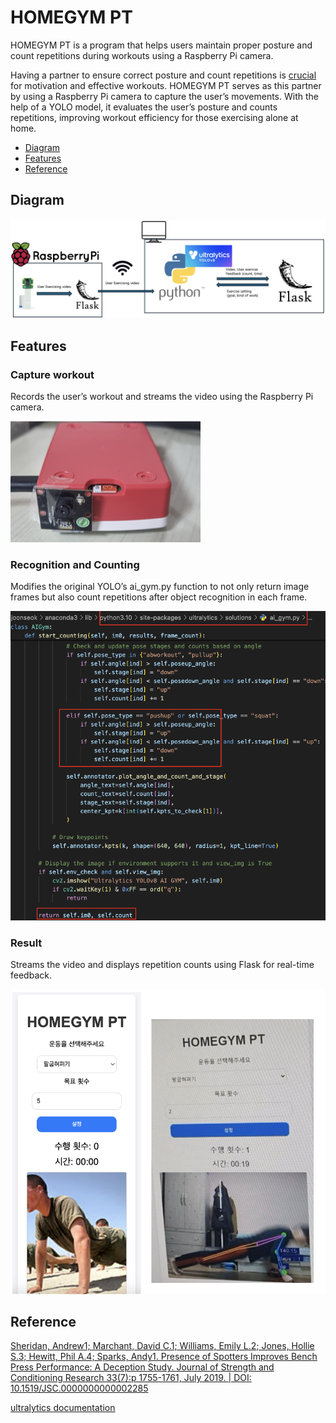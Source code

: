 # HOMEGYM PT

HOMEGYM PT is a program that helps users maintain proper posture and count repetitions during workouts using a Raspberry Pi camera.

Having a partner to ensure correct posture and count repetitions is [crucial](https://journals.lww.com/nsca-jscr/fulltext/2019/07000/presence_of_spotters_improves_bench_press.3.aspx) for motivation and effective workouts. HOMEGYM PT serves as this partner by using a Raspberry Pi camera to capture the user’s movements. With the help of a YOLO model, it evaluates the user’s posture and counts repetitions, improving workout efficiency for those exercising alone at home.

<!-- vim-markdown-toc GFM -->

- [Diagram](#Diagram)
- [Features](#features)
- [Reference](#Reference)

<!-- vim-markdown-toc -->

## Diagram

![diagram](https://github.com/chungJS/HOMEGYM_PT/raw/main/img/diagram.png)

## Features

### Capture workout

Records the user’s workout and streams the video using the Raspberry Pi camera.

![picam](https://github.com/chungJS/HOMEGYM_PT/raw/main/img/picam.png)

### Recognition and Counting

Modifies the original YOLO’s ai_gym.py function to not only return image frames but also count repetitions after object recognition in each frame.

![edit](https://github.com/chungJS/HOMEGYM_PT/raw/main/img/edit.png)

### Result

Streams the video and displays repetition counts using Flask for real-time feedback.

![result](https://github.com/chungJS/HOMEGYM_PT/raw/main/img/result.png)

## Reference

[Sheridan, Andrew1; Marchant, David C.1; Williams, Emily L.2; Jones, Hollie S.3; Hewitt, Phil A.4; Sparks, Andy1. Presence of Spotters Improves Bench Press Performance: A Deception Study. Journal of Strength and Conditioning Research 33(7):p 1755-1761, July 2019. | DOI: 10.1519/JSC.0000000000002285](https://journals.lww.com/nsca-jscr/fulltext/2019/07000/presence_of_spotters_improves_bench_press.3.aspx)

[ultralytics documentation](https://docs.ultralytics.com/ko/tasks/pose/)
